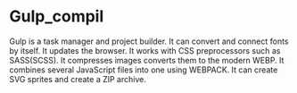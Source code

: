 # Gulp_compil
Gulp is a task manager and project builder. It can convert and connect fonts by itself. It updates the browser. It works with CSS preprocessors such as SASS(SCSS). It compresses images  converts them to the modern WEBP. It combines several JavaScript files into one using WEBPACK. It can create SVG sprites and create a ZIP archive.
